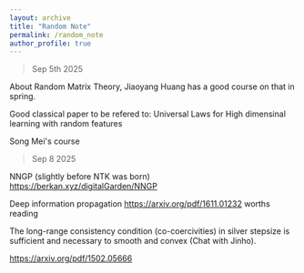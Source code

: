 ```yaml
---
layout: archive
title: "Random Note"
permalink: /random_note
author_profile: true
---
```


> Sep 5th 2025

About Random Matrix Theory, Jiaoyang Huang has a good course on that in spring.

Good classical paper to be refered to: Universal Laws for High dimensinal learning with random features

Song Mei's course

> Sep 8 2025

NNGP (slightly before NTK was born) https://berkan.xyz/digitalGarden/NNGP

Deep information propagation https://arxiv.org/pdf/1611.01232 worths reading

The long-range consistency condition (co-coercivities) in silver stepsize is sufficient and necessary to smooth and convex (Chat with Jinho). 

https://arxiv.org/pdf/1502.05666